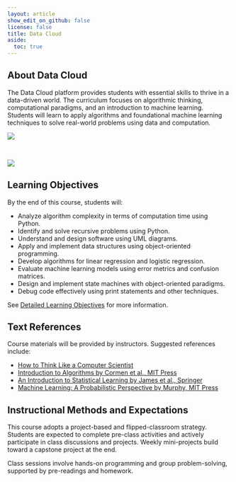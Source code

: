 ```yaml
---
layout: article
show_edit_on_github: false
license: false
title: Data Cloud
aside:
  toc: true
---
```


## About Data Cloud

The Data Cloud platform provides students with essential skills to thrive in a data-driven world. The curriculum focuses on algorithmic thinking, computational paradigms, and an introduction to machine learning. Students will learn to apply algorithms and foundational machine learning techniques to solve real-world problems using data and computation.

![](/assets/images/home/course_overview.png)

<br>

![](/assets/images/home/data_cloud_concept_map.png)

## Learning Objectives

By the end of this course, students will:

- Analyze algorithm complexity in terms of computation time using Python.
- Identify and solve recursive problems using Python.
- Understand and design software using UML diagrams.
- Apply and implement data structures using object-oriented programming.
- Develop algorithms for linear regression and logistic regression.
- Evaluate machine learning models using error metrics and confusion matrices.
- Design and implement state machines with object-oriented paradigms.
- Debug code effectively using print statements and other techniques.

See <a href='/lo/weekly'>Detailed Learning Objectives</a> for more information.

## Text References

Course materials will be provided by instructors. Suggested references include:

- [How to Think Like a Computer Scientist](https://runestone.academy/runestone/books/published/thinkcspy/index.html)
- [Introduction to Algorithms by Cormen et al., MIT Press](https://ebookcentral.proquest.com/lib/sutd/detail.action?docID=3339142)
- [An Introduction to Statistical Learning by James et al., Springer](https://sutd.primo.exlibrisgroup.com/permalink/65SUTD_INST/1gbmki4/cdi_askewsholts_vlebooks_9781461471387)
- [Machine Learning: A Probabilistic Perspective by Murphy, MIT Press](https://ebookcentral.proquest.com/lib/sutd/detail.action?docID=3339490)

## Instructional Methods and Expectations

This course adopts a project-based and flipped-classroom strategy. Students are expected to complete pre-class activities and actively participate in class discussions and projects. Weekly mini-projects build toward a capstone project at the end.

Class sessions involve hands-on programming and group problem-solving, supported by pre-readings and homework.

